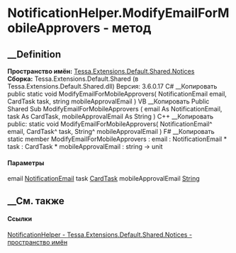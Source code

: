 # NotificationHelper.ModifyEmailForMobileApprovers - метод
##  __Definition
 **Пространство имён:**
[Tessa.Extensions.Default.Shared.Notices](N_Tessa_Extensions_Default_Shared_Notices.htm)  
 **Сборка:** Tessa.Extensions.Default.Shared (в
Tessa.Extensions.Default.Shared.dll) Версия: 3.6.0.17
C# __Копировать
     public static void ModifyEmailForMobileApprovers(
    	NotificationEmail email,
    	CardTask task,
    	string mobileApprovalEmail
    )
VB __Копировать
     Public Shared Sub ModifyEmailForMobileApprovers ( 
    	email As NotificationEmail,
    	task As CardTask,
    	mobileApprovalEmail As String
    )
C++ __Копировать
     public:
    static void ModifyEmailForMobileApprovers(
    	NotificationEmail^ email, 
    	CardTask^ task, 
    	String^ mobileApprovalEmail
    )
F# __Копировать
     static member ModifyEmailForMobileApprovers : 
            email : NotificationEmail * 
            task : CardTask * 
            mobileApprovalEmail : string -> unit 
#### Параметры
email [NotificationEmail](T_Tessa_Notices_NotificationEmail.htm)
task [CardTask](T_Tessa_Cards_CardTask.htm)
mobileApprovalEmail
[String](https://learn.microsoft.com/dotnet/api/system.string)
## __См. также
#### Ссылки
[NotificationHelper -
](T_Tessa_Extensions_Default_Shared_Notices_NotificationHelper.htm)
[Tessa.Extensions.Default.Shared.Notices - пространство
имён](N_Tessa_Extensions_Default_Shared_Notices.htm)

